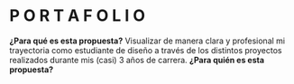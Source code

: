 # P O R T A F O L I O
**¿Para qué es esta propuesta?**
Visualizar de manera clara y profesional mi trayectoria como estudiante de diseño a través de los distintos proyectos realizados durante mis (casi) 3 años de carrera.
**¿Para quién es esta propuesta?**

